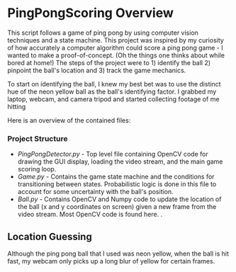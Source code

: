 # PingPongScoring Overview
This script follows a game of ping pong by using computer vision techniques and a state machine. This project was inspired by my curiosity of how accurately a computer algorithm could score a ping pong game - I wanted to make a proof-of-concept. (Oh the things one thinks about while bored at home!) The steps of the project were to 1) identify the ball 2) pinpoint the ball's location and 3) track the game mechanics. 

To start on identifying the ball, I knew my best bet was to use the distinct hue of the neon yellow ball as the ball's identifying factor. I grabbed my laptop, webcam, and camera tripod and started collecting footage of me hitting 

Here is an overview of the contained files:

### Project Structure

- *PingPongDetector.py* - Top level file containing OpenCV code for drawing the GUI display, loading the video stream, and the main game scoring loop.
- *Game.py* - Contains the game state machine and the conditions for transitioning between states. Probabilistic logic is done in this file to account for some uncertainty with the ball's position.
- *Ball.py* - Contains OpenCV and Numpy code to update the location of the ball (x and y coordinates on screen) given a new frame from the video stream. Most OpenCV code is found here.
.
## Location Guessing

Although the ping pong ball that I used was neon yellow, when the ball is hit fast, my webcam only picks up a long blur of yellow for certain frames.
